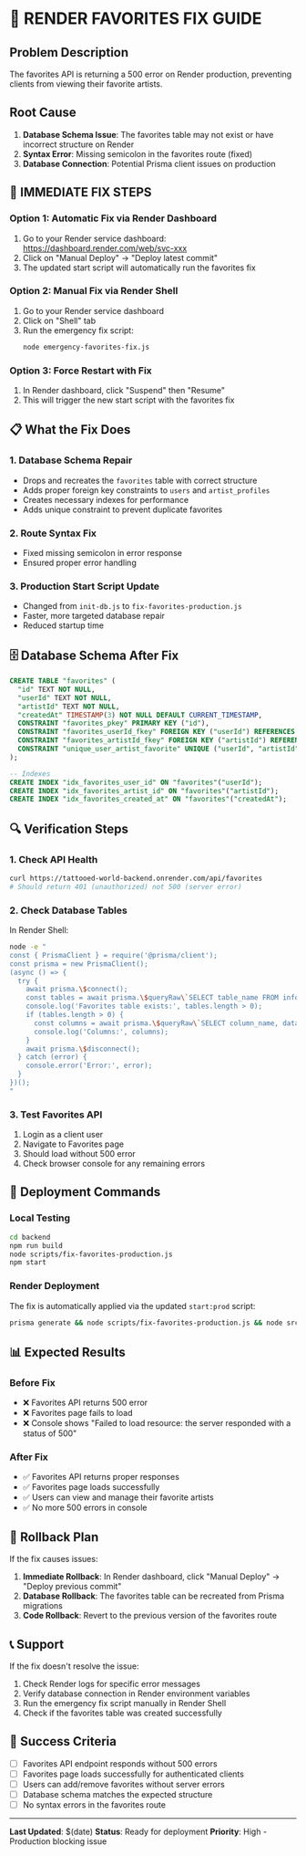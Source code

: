 # 🚨 RENDER FAVORITES FIX GUIDE

## Problem Description
The favorites API is returning a 500 error on Render production, preventing clients from viewing their favorite artists.

## Root Cause
1. **Database Schema Issue**: The favorites table may not exist or have incorrect structure on Render
2. **Syntax Error**: Missing semicolon in the favorites route (fixed)
3. **Database Connection**: Potential Prisma client issues on production

## 🔧 IMMEDIATE FIX STEPS

### Option 1: Automatic Fix via Render Dashboard
1. Go to your Render service dashboard: https://dashboard.render.com/web/svc-xxx
2. Click on "Manual Deploy" → "Deploy latest commit"
3. The updated start script will automatically run the favorites fix

### Option 2: Manual Fix via Render Shell
1. Go to your Render service dashboard
2. Click on "Shell" tab
3. Run the emergency fix script:
   ```bash
   node emergency-favorites-fix.js
   ```

### Option 3: Force Restart with Fix
1. In Render dashboard, click "Suspend" then "Resume"
2. This will trigger the new start script with the favorites fix

## 📋 What the Fix Does

### 1. Database Schema Repair
- Drops and recreates the `favorites` table with correct structure
- Adds proper foreign key constraints to `users` and `artist_profiles`
- Creates necessary indexes for performance
- Adds unique constraint to prevent duplicate favorites

### 2. Route Syntax Fix
- Fixed missing semicolon in error response
- Ensured proper error handling

### 3. Production Start Script Update
- Changed from `init-db.js` to `fix-favorites-production.js`
- Faster, more targeted database repair
- Reduced startup time

## 🗄️ Database Schema After Fix

```sql
CREATE TABLE "favorites" (
  "id" TEXT NOT NULL,
  "userId" TEXT NOT NULL,
  "artistId" TEXT NOT NULL,
  "createdAt" TIMESTAMP(3) NOT NULL DEFAULT CURRENT_TIMESTAMP,
  CONSTRAINT "favorites_pkey" PRIMARY KEY ("id"),
  CONSTRAINT "favorites_userId_fkey" FOREIGN KEY ("userId") REFERENCES "users"("id") ON DELETE CASCADE,
  CONSTRAINT "favorites_artistId_fkey" FOREIGN KEY ("artistId") REFERENCES "artist_profiles"("id") ON DELETE CASCADE,
  CONSTRAINT "unique_user_artist_favorite" UNIQUE ("userId", "artistId")
);

-- Indexes
CREATE INDEX "idx_favorites_user_id" ON "favorites"("userId");
CREATE INDEX "idx_favorites_artist_id" ON "favorites"("artistId");
CREATE INDEX "idx_favorites_created_at" ON "favorites"("createdAt");
```

## 🔍 Verification Steps

### 1. Check API Health
```bash
curl https://tattooed-world-backend.onrender.com/api/favorites
# Should return 401 (unauthorized) not 500 (server error)
```

### 2. Check Database Tables
In Render Shell:
```bash
node -e "
const { PrismaClient } = require('@prisma/client');
const prisma = new PrismaClient();
(async () => {
  try {
    await prisma.\$connect();
    const tables = await prisma.\$queryRaw\`SELECT table_name FROM information_schema.tables WHERE table_schema = 'public' AND table_name = 'favorites'\`;
    console.log('Favorites table exists:', tables.length > 0);
    if (tables.length > 0) {
      const columns = await prisma.\$queryRaw\`SELECT column_name, data_type FROM information_schema.columns WHERE table_name = 'favorites' ORDER BY ordinal_position\`;
      console.log('Columns:', columns);
    }
    await prisma.\$disconnect();
  } catch (error) {
    console.error('Error:', error);
  }
})();
"
```

### 3. Test Favorites API
1. Login as a client user
2. Navigate to Favorites page
3. Should load without 500 error
4. Check browser console for any remaining errors

## 🚀 Deployment Commands

### Local Testing
```bash
cd backend
npm run build
node scripts/fix-favorites-production.js
npm start
```

### Render Deployment
The fix is automatically applied via the updated `start:prod` script:
```bash
prisma generate && node scripts/fix-favorites-production.js && node src/server.js
```

## 📊 Expected Results

### Before Fix
- ❌ Favorites API returns 500 error
- ❌ Favorites page fails to load
- ❌ Console shows "Failed to load resource: the server responded with a status of 500"

### After Fix
- ✅ Favorites API returns proper responses
- ✅ Favorites page loads successfully
- ✅ Users can view and manage their favorite artists
- ✅ No more 500 errors in console

## 🔄 Rollback Plan

If the fix causes issues:

1. **Immediate Rollback**: In Render dashboard, click "Manual Deploy" → "Deploy previous commit"
2. **Database Rollback**: The favorites table can be recreated from Prisma migrations
3. **Code Rollback**: Revert to the previous version of the favorites route

## 📞 Support

If the fix doesn't resolve the issue:

1. Check Render logs for specific error messages
2. Verify database connection in Render environment variables
3. Run the emergency fix script manually in Render Shell
4. Check if the favorites table was created successfully

## 🎯 Success Criteria

- [ ] Favorites API endpoint responds without 500 errors
- [ ] Favorites page loads successfully for authenticated clients
- [ ] Users can add/remove favorites without server errors
- [ ] Database schema matches the expected structure
- [ ] No syntax errors in the favorites route

---

**Last Updated**: $(date)
**Status**: Ready for deployment
**Priority**: High - Production blocking issue
